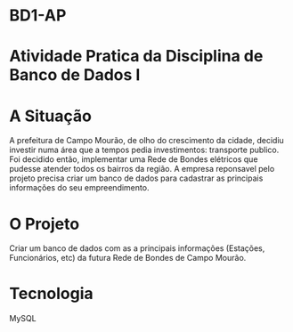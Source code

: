 # BD1-AP
# Atividade Pratica da Disciplina de Banco de Dados I

# A Situação

A prefeitura de Campo Mourão, de olho do crescimento da cidade, decidiu investir numa área que a tempos pedia investimentos: transporte publico. Foi decidido então, implementar uma Rede de Bondes elétricos que pudesse atender todos os bairros da região. A empresa reponsavel pelo projeto precisa criar um banco de dados para cadastrar as principais informações do seu empreendimento.

# O Projeto

Criar um banco de dados com as a principais informações (Estações, Funcionários, etc) da futura Rede de Bondes de Campo Mourão.

# Tecnologia
MySQL


